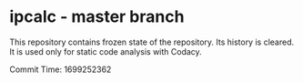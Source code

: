 # ipcalc - master branch

This repository contains frozen state of the repository.
Its history is cleared. It is used only for static code
analysis with Codacy.

Commit Time: 1699252362